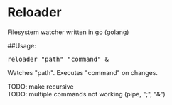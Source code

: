 # Reloader
Filesystem watcher written in go (golang)

##Usage: 
<pre>reloader "path" "command" &</pre>
<p>
Watches "path". Executes "command" on changes.
</p>
TODO: make recursive<br>
TODO: multiple commands not working (pipe, ";", "&")


